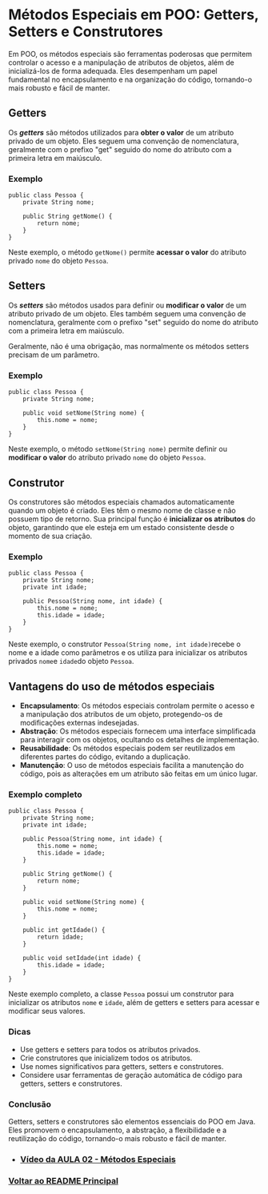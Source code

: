# Métodos Especiais em POO: Getters, Setters e Construtores

Em POO, os métodos especiais são ferramentas poderosas que permitem controlar o acesso e a manipulação de atributos de objetos, além de inicializá-los de forma adequada. Eles desempenham um papel fundamental no encapsulamento e na organização do código, tornando-o mais robusto e fácil de manter.

## Getters

Os **_getters_** são métodos utilizados para **obter o valor** de um atributo privado de um objeto. Eles seguem uma convenção de nomenclatura, geralmente com o prefixo "get" seguido do nome do atributo com a primeira letra em maiúsculo.

### Exemplo

```
public class Pessoa {
    private String nome;

    public String getNome() {
        return nome;
    }
}
```

Neste exemplo, o método `getNome()` permite **acessar o valor** do atributo privado `nome` do objeto `Pessoa`.

## Setters

Os **_setters_** são métodos usados ​para definir ou **modificar o valor** de um atributo privado de um objeto. Eles também seguem uma convenção de nomenclatura, geralmente com o prefixo "set" seguido do nome do atributo com a primeira letra em maiúsculo.

Geralmente, não é uma obrigação, mas normalmente os métodos setters precisam de um parâmetro.

### Exemplo

```
public class Pessoa {
    private String nome;

    public void setNome(String nome) {
        this.nome = nome;
    }
}
```

Neste exemplo, o método `setNome(String nome)` permite definir ou **modificar o valor** do atributo privado `nome` do objeto `Pessoa`.

## Construtor

Os construtores são métodos especiais chamados automaticamente quando um objeto é criado. Eles têm o mesmo nome de classe e não possuem tipo de retorno. Sua principal função é **inicializar os atributos** do objeto, garantindo que ele esteja em um estado consistente desde o momento de sua criação.

### Exemplo

```
public class Pessoa {
    private String nome;
    private int idade;

    public Pessoa(String nome, int idade) {
        this.nome = nome;
        this.idade = idade;
    }
}
```

Neste exemplo, o construtor `Pessoa(String nome, int idade)`recebe o nome e a idade como parâmetros e os utiliza para inicializar os atributos privados `nome`e `idade`do objeto `Pessoa`.

## Vantagens do uso de métodos especiais

- **Encapsulamento**: Os métodos especiais controlam permite o acesso e a manipulação dos atributos de um objeto, protegendo-os de modificações externas indesejadas.
- **Abstração**: Os métodos especiais fornecem uma interface simplificada para interagir com os objetos, ocultando os detalhes de implementação.
- **Reusabilidade**: Os métodos especiais podem ser reutilizados em diferentes partes do código, evitando a duplicação.
- **Manutenção**: O uso de métodos especiais facilita a manutenção do código, pois as alterações em um atributo são feitas em um único lugar.

### Exemplo completo

```
public class Pessoa {
    private String nome;
    private int idade;

    public Pessoa(String nome, int idade) {
        this.nome = nome;
        this.idade = idade;
    }

    public String getNome() {
        return nome;
    }

    public void setNome(String nome) {
        this.nome = nome;
    }

    public int getIdade() {
        return idade;
    }

    public void setIdade(int idade) {
        this.idade = idade;
    }
}
```

Neste exemplo completo, a classe `Pessoa` possui um construtor para inicializar os atributos `nome` e `idade`, além de getters e setters para acessar e modificar seus valores.

### Dicas

- Use getters e setters para todos os atributos privados.
- Crie construtores que inicializem todos os atributos.
- Use nomes significativos para getters, setters e construtores.
- Considere usar ferramentas de geração automática de código para getters, setters e construtores.

### Conclusão

Getters, setters e construtores são elementos essenciais do POO em Java. Eles promovem o encapsulamento, a abstração, a flexibilidade e a reutilização do código, tornando-o mais robusto e fácil de manter.

- ### [Vídeo da AULA 02 - Métodos Especiais](https://www.youtube.com/watch?v=g2x9oyBFSco&list=PLHz_AreHm4dkqe2aR0tQK74m8SFe-aGsY&index=8&t=50s)

### [Voltar ao README Principal](../../README.md)

